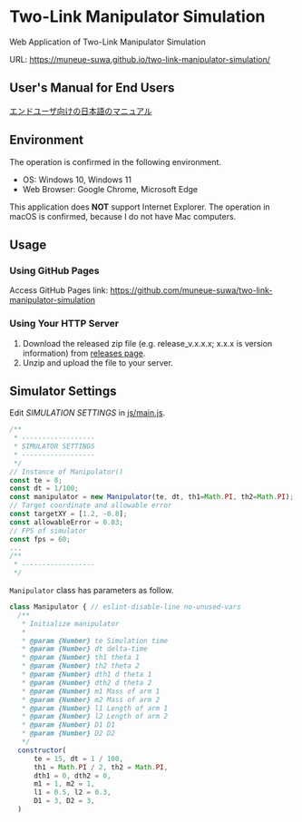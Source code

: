 # Two-Link Manipulator Simulation

Web Application of Two-Link Manipulator Simulation

URL: <https://muneue-suwa.github.io/two-link-manipulator-simulation/>

## User's Manual for End Users

[エンドユーザ向けの日本語のマニュアル](manual-for-end-users.md)

## Environment

The operation is confirmed in the following environment.

- OS: Windows 10, Windows 11
- Web Browser: Google Chrome, Microsoft Edge

This application does **NOT** support Internet Explorer. The operation in macOS is confirmed, because I do not have Mac computers.

## Usage

### Using GitHub Pages

Access GitHub Pages link: <https://github.com/muneue-suwa/two-link-manipulator-simulation>

### Using Your HTTP Server

1. Download the released zip file (e.g. release_v.x.x.x; x.x.x is version information) from [releases page](https://github.com/muneue-suwa/two-link-manipulator-simulation/releases).
2. Unzip and upload the file to your server.

## Simulator Settings

Edit *SIMULATION SETTINGS* in [js/main.js](js/main.js).

```javascript
/**
 * ------------------
 * SIMULATOR SETTINGS
 * ------------------
 */
// Instance of Manipulator()
const te = 8;
const dt = 1/100;
const manipulator = new Manipulator(te, dt, th1=Math.PI, th2=Math.PI);
// Target coordinate and allowable error
const targetXY = [1.2, -0.8];
const allowableError = 0.03;
// FPS of simulator
const fps = 60;
...
/**
 * ------------------
 */
```

`Manipulator` class has parameters as follow.

```javascript
class Manipulator { // eslint-disable-line no-unused-vars
  /**
   * Initialize manipulator
   *
   * @param {Number} te Simulation time
   * @param {Number} dt delta-time
   * @param {Number} th1 theta 1
   * @param {Number} th2 theta 2
   * @param {Number} dth1 d theta 1
   * @param {Number} dth2 d theta 2
   * @param {Number} m1 Mass of arm 1
   * @param {Number} m2 Mass of arm 2
   * @param {Number} l1 Length of arm 1
   * @param {Number} l2 Length of arm 2
   * @param {Number} D1 D1
   * @param {Number} D2 D2
   */
  constructor(
      te = 15, dt = 1 / 100,
      th1 = Math.PI / 2, th2 = Math.PI,
      dth1 = 0, dth2 = 0,
      m1 = 1, m2 = 1,
      l1 = 0.5, l2 = 0.3,
      D1 = 3, D2 = 3,
  )
```
